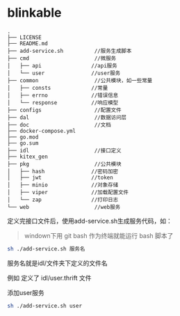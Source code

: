 # blinkable

```
.
├── LICENSE
├── README.md
├── add-service.sh          //服务生成脚本
├── cmd                     //微服务
│   ├── api                //api服务
│   └── user               //user服务
├── common                  //公共模块，如一些常量
│   ├── consts             //常量
│   ├── errno              //错误信息
│   └── response           //响应模型 
├── configs                 //配置文件
├── dal                     //数据访问层
├── doc                     //文档
├── docker-compose.yml  
├── go.mod 
├── go.sum
├── idl                     //接口定义
├── kitex_gen
├── pkg                     //公共模块
│   ├── hash               //密码加密
│   ├── jwt                //token
│   ├── minio              //对象存储
│   ├── viper              //加载配置文件
│   └── zap                //打印日志
└── web                     //web服务
```

定义完接口文件后，使用add-service.sh生成服务代码，如：
>windown下用 git bash 作为终端就能运行 bash 脚本了
```bash
sh ./add-service.sh 服务名
```
服务名就是idl/文件夹下定义的文件名

例如
定义了 idl/user.thrift 文件

添加user服务
```bash
sh ./add-service.sh user
```
